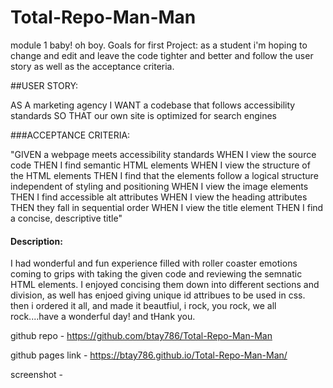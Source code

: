# Total-Repo-Man-Man
module 1 baby!  oh boy.
Goals for first Project:
as a student i'm hoping to change and edit and leave the code tighter and better and follow the user story as well as the acceptance criteria.

##USER STORY:

AS A marketing agency
I WANT a codebase that follows accessibility standards
SO THAT our own site is optimized for search engines

###ACCEPTANCE CRITERIA:

"GIVEN a webpage meets accessibility standards
WHEN I view the source code
THEN I find semantic HTML elements
WHEN I view the structure of the HTML elements
THEN I find that the elements follow a logical structure independent of styling and positioning
WHEN I view the image elements
THEN I find accessible alt attributes
WHEN I view the heading attributes
THEN they fall in sequential order
WHEN I view the title element
THEN I find a concise, descriptive title"

#### Description:
I had wonderful and fun experience filled with roller coaster emotions coming to grips with taking the given code and reviewing the semnatic HTML elements.  I enjoyed concising them down into different sections and division, as well has enjoed giving unique id attribues to be used in css. then i ordered it all, and made it beautfiul, i rock, you rock, we all rock....have a wonderful day! and tHank you.

github repo - https://github.com/btay786/Total-Repo-Man-Man

github pages link - https://btay786.github.io/Total-Repo-Man-Man/

screenshot -